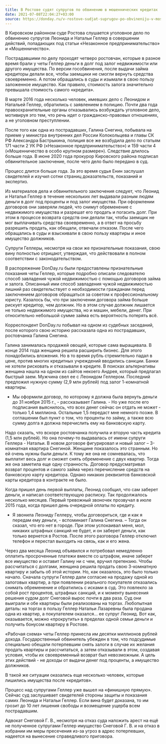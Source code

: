 ```yaml
---
title: В Ростове судят супругов по обвинению в мошеннических кредитах
date: 2021-07-08T22:04:27+03:00
source: https://donday.ru/v-rostove-sudjat-suprugov-po-obvineniju-v-moshennicheskih-kreditah.html
---
```


В Кировском районном суде Ростова слушается уголовное дело по обвинению супругов Леонида и Натальи Геллер в совершении действий, попадающих под статьи «Незаконное предпринимательство» и «Мошенничество».

Пострадавшими по делу проходят четверо ростовчан, которые в разное время брали у четы Геллер деньги в долг под залог недвижимости или другого имущества. По версии гособвинения, после выдачи займа кредиторы делали все, чтобы заемщики не смогли вернуть средства своевременно. А потом обращались в суды и изымали в свою пользу заложенное имущество. Как правило, стоимость залога значительно превышала стоимость самого «кредита».

В марте 2016 года несколько человек, имевших дело с Леонидом и Натальей Геллер, обратились с заявлением в полицию. Почти два года правоохранительные органы отказывались возбуждать уголовное дело, мотивируя это тем, что речь идет о гражданско-правовых отношениях, а не уголовном преступлении.

После того как одна из пострадавших, Галина Снегина, побывала на приеме у министра внутренних дел России Колокольцева и главы СК РФ Александра Бастрыкина, полиция все же возбудила дело по статьям 171 части 2 УК РФ («Незаконное предпринимательство») и 159 части 4 («Мошенничество в особо крупном размере»). Следствие длилось больше года. В июне 2020 года прокурор Кировского района подписал обвинительное заключение, после чего дело было передано в суд.

Процесс длится больше года. За это время судья Енин заслушал свидетелей и изучил сотни страниц доказательств, показаний и экспертиз.

Из материалов дела и обвинительного заключения следует, что Леонид и Наталья Геллер в течение нескольких лет выдавали разным людям деньги в долг под проценты и под залог имущества. При оформлении договоров они заверяли людей, что снимут обременение с недвижимого имущества и разрешат его продать и погасить долг. При этом в процессе возврата средств они делали так, чтобы заемщик не мог выплачивать средства своевременно, а в ответ на просьбу разрешить продать, как обещали, отвечали отказом. После чего обращались в суды и взыскивали в свою пользу квартиры и иное имущество должников.

Супруги Геллеры, несмотря на свои же признательные показания, свою вину полностью отрицают, утверждая, что действовали в полном соответствии с законодательством.

В распоряжение DonDay.ru были предоставлены признательные показания четы Геллер, которые подробно описали следователю способ завладения чужой недвижимостью с помощью договоров займа и залога. Описанный ими способ завладения чужой недвижимостью лишний раз свидетельствует о необходимости гражданам перед заключением договоров обращаться за советом к профессиональному юристу. Казалось бы, что при заключении договора займа больше рискует кредитор, чем должник. Но в этом случае должник лишается не только недвижимого имущества, но и машин, мебели, денег. При относительно небольшой сумме займа есть вероятность потерять всё.

Корреспондент DonDay.ru побывал на одном из судебных заседаний, после которого свою историю рассказала одна из пострадавших, ростовчанка Галина Снегина.

Галина занималась продажей овощей, которые сама выращивала. В конце 2014 года женщина решила расширить бизнес. Для этого понадобились вложения. Но в то время рубль стремительно падал в цене, против многих кредитных учреждений вводились санкции. Банки не хотели рисковать и отказывали в кредите. В поисках альтернативы женщина нашла на одном из сайтов некоего Андрея, который предлагал быстрый заем. Мужчина свел ее с Леонидом Геллером. Последний предложил нужную сумму (2,9 млн рублей) под залог 1-комнатной квартиры.

- Мы оформили договор, по которому я должна была вернуть деньги до 31 ноября 2015 г., - рассказывает Галина. - Но уже после его подписания выяснилось, что всех денег сейчас он отдать не может - только 1,4 миллиона. Остальные 1,5 передаст мне немного позже. В соглашении был пункт о том, что проценты по займу, а также всю сумму долга я должна перечислить ему на банковскую карту.

Надо сказать, что вскоре ростовчанка получила и вторую часть кредита (1,5 млн рублей). Но она почему-то выдавалась от имени супруги Геллера - Натальи. В новом договоре фигурировал и новый залог – 3-комнатная квартира Снегиной. Женщине показалось это странным. Но ей очень нужны были деньги. К тому же она не сомневалась, что выплатит весь долг и сможет снять обременение с двух квартир. Тогда же она заметила еще одну странность. Договор предусматривал возврат процентов и самого займа через перечисление средств на банковскую карту кредитора. Однако никаких реквизитов банковской карты кредитора в контракте не было.

Когда пришел день первой выплаты, Леонид сообщил, что сам заберет деньги, и написал соответствующую расписку. Так продолжалось несколько месяцев. Первый тревожный звоночек прозвучал в июле 2015 года, когда пришел день очередной оплаты по кредиту.

- Я звонила Леониду Геллеру, чтобы договориться, где и как я передам ему деньги, - вспоминает Галина Снегина. – Тогда он сказал, что его нет в городе. При этом успокаивал меня, мол, никаких штрафных санкций не будет, и он заберет деньги, как только вернется в Ростов. После этого разговора Геллер отключил телефон и перестал выходить на связь, как и его жена.

Через два месяца Леонид объявился и потребовал немедленно оплатить просроченные платежи вместе со штрафом, иначе заберет все имущество и оставит Галину ни с чем, вручил претензию. Чтобы рассчитаться с долгами, женщина решила продать свою 3-комнатную квартиру и забыть об этой истории. Но, как оказалось, это было только начало. Сначала супруги Геллер дали согласие на продажу одной из залоговых квартир, а при появлении реального покупателя отказались снимать обременение и обратились с исками в суд. Это повлекло за собой рост процентов, штрафных санкций, и к моменту вынесения решения судом долг Снеговой вырос почти в два раза. Суд они выиграли и обе квартиры были реализованы на торгах. Любопытная деталь: на торгах в пользу Геллер Натальи Лазаревны была продана одна из квартир, а покупателем оказался… ее супруг Леонид. Вот как, оказывается, можно «прокрутить» в пределах одной семьи деньги и получить бонусом квартиру в Ростове.

«Рабочая схема» четы Геллер принесла им десятки миллионов рублей дохода. Государственный обвинитель убежден в том, что подсудимые специально обещали потерпевшим снять залоги в случае их желания продать квартиры и рассчитаться, а затем отказывали в этом, создавая условия, чтобы их своевременный возврат был невозможным. А цель этих действий - не доходы от выдачи денег под проценты, а имущество должников.

В такой же ситуации оказались еще несколько человек, которые лишились имущества после «кредитов».

Процесс над супругами Геллер уже вышел на «финишную прямую». Сейчас суд заслушивает свидетелей стороны защиты и показания самих Леонида и Натальи Геллер. Если вина будет доказана, то им грозит до 10 лет лишения свободы и возмещение ущерба всем пострадавшим.

Адвокат Снеговой Г. В., несмотря на отказ суда наложить арест на ещё не полученное супругами Геллер имущество Снеговой Г. В. и на отказ в избрании им меры пресечения из-за угроз в адрес потерпевших, надеется на вынесение справедливого приговора.